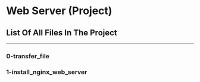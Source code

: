 # Web Server (Project)
## List Of All Files In The Project
---
### 0-transfer_file

### 1-install_nginx_web_server

### 
